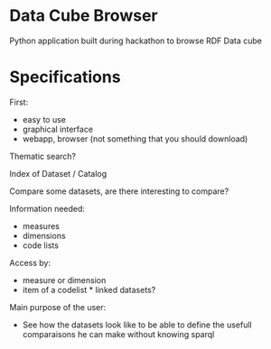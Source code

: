 # Data Cube Browser

Python application built during hackathon to browse RDF Data cube

# Specifications

First:
* easy to use
* graphical interface
* webapp, browser (not something that you should download)

Thematic search?

Index of Dataset / Catalog

Compare some datasets, are there interesting to compare?

Information needed:
* measures
* dimensions
* code lists

Access by:
* measure or dimension
* item of a codelist
* linked datasets?

Main purpose of the user:
* See how the datasets look like to be able to define the usefull comparaisons he can make without knowing sparql
